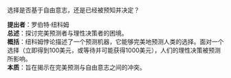 
选择是否基于自由意志，还是已经被预知并决定？

**提出者**：罗伯特·纽科姆  
**总述**：探讨完美预测者与理性决策者的困境。  
**概括**：纽科姆悖论描述了一个预测机器，它能够完美地预测人类的选择。面对一个选择（立即得到100美元，或等待并可能获得1000美元），人们的理性决策被预测所影响。  
**本质**：旨在揭示在完美预测与自由意志之间的冲突。